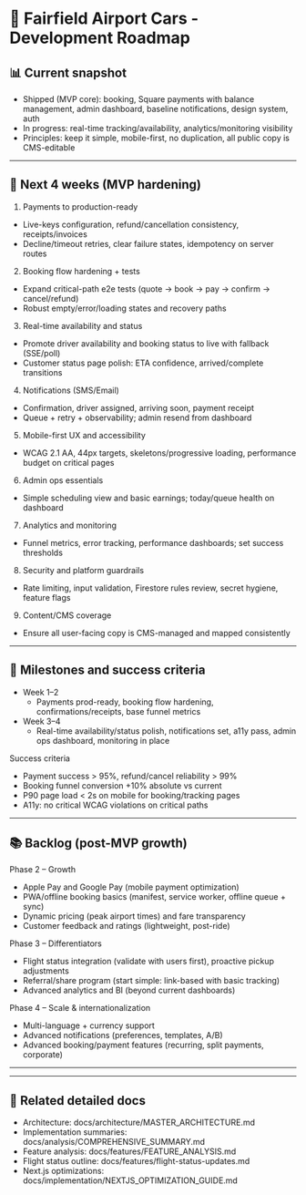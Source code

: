 # 🚀 Fairfield Airport Cars - Development Roadmap

## 📊 Current snapshot

- Shipped (MVP core): booking, Square payments with balance management, admin dashboard, baseline notifications, design system, auth
- In progress: real-time tracking/availability, analytics/monitoring visibility
- Principles: keep it simple, mobile-first, no duplication, all public copy is CMS-editable

---

## 🎯 Next 4 weeks (MVP hardening)

1) Payments to production-ready
- Live-keys configuration, refund/cancellation consistency, receipts/invoices
- Decline/timeout retries, clear failure states, idempotency on server routes

2) Booking flow hardening + tests
- Expand critical-path e2e tests (quote → book → pay → confirm → cancel/refund)
- Robust empty/error/loading states and recovery paths

3) Real-time availability and status
- Promote driver availability and booking status to live with fallback (SSE/poll)
- Customer status page polish: ETA confidence, arrived/complete transitions

4) Notifications (SMS/Email)
- Confirmation, driver assigned, arriving soon, payment receipt
- Queue + retry + observability; admin resend from dashboard

5) Mobile-first UX and accessibility
- WCAG 2.1 AA, 44px targets, skeletons/progressive loading, performance budget on critical pages

6) Admin ops essentials
- Simple scheduling view and basic earnings; today/queue health on dashboard

7) Analytics and monitoring
- Funnel metrics, error tracking, performance dashboards; set success thresholds

8) Security and platform guardrails
- Rate limiting, input validation, Firestore rules review, secret hygiene, feature flags

9) Content/CMS coverage
- Ensure all user-facing copy is CMS-managed and mapped consistently

---

## 📌 Milestones and success criteria

- Week 1–2
  - Payments prod-ready, booking flow hardening, confirmations/receipts, base funnel metrics
- Week 3–4
  - Real-time availability/status polish, notifications set, a11y pass, admin ops dashboard, monitoring in place

Success criteria
- Payment success > 95%, refund/cancel reliability > 99%
- Booking funnel conversion +10% absolute vs current
- P90 page load < 2s on mobile for booking/tracking pages
- A11y: no critical WCAG violations on critical paths

---

## 📚 Backlog (post-MVP growth)

Phase 2 – Growth
- Apple Pay and Google Pay (mobile payment optimization)
- PWA/offline booking basics (manifest, service worker, offline queue + sync)
- Dynamic pricing (peak airport times) and fare transparency
- Customer feedback and ratings (lightweight, post-ride)

Phase 3 – Differentiators
- Flight status integration (validate with users first), proactive pickup adjustments
- Referral/share program (start simple: link-based with basic tracking)
- Advanced analytics and BI (beyond current dashboards)

Phase 4 – Scale & internationalization
- Multi-language + currency support
- Advanced notifications (preferences, templates, A/B)
- Advanced booking/payment features (recurring, split payments, corporate)

---


---

## 🔎 Related detailed docs

- Architecture: docs/architecture/MASTER_ARCHITECTURE.md
- Implementation summaries: docs/analysis/COMPREHENSIVE_SUMMARY.md
- Feature analysis: docs/features/FEATURE_ANALYSIS.md
- Flight status outline: docs/features/flight-status-updates.md
- Next.js optimizations: docs/implementation/NEXTJS_OPTIMIZATION_GUIDE.md

